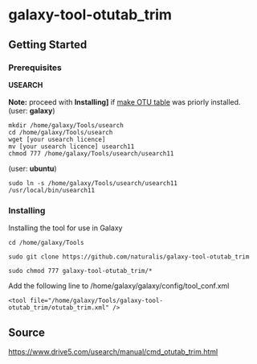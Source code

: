 # galaxy-tool-otutab_trim
## Getting Started
### Prerequisites

**USEARCH**<br />  
**Note:** proceed with **Installing]** if [make OTU table](https://github.com/naturalis/galaxy-tool-make-otu-table) was priorly installed.  
(user: **galaxy**) 
```
mkdir /home/galaxy/Tools/usearch 
cd /home/galaxy/Tools/usearch
wget [your usearch licence]
mv [your usearch licence] usearch11
chmod 777 /home/galaxy/Tools/usearch/usearch11
```
(user: **ubuntu**)
```
sudo ln -s /home/galaxy/Tools/usearch/usearch11 /usr/local/bin/usearch11
```
### Installing
Installing the tool for use in Galaxy
```
cd /home/galaxy/Tools
```
```
sudo git clone https://github.com/naturalis/galaxy-tool-otutab_trim
```
```
sudo chmod 777 galaxy-tool-otutab_trim/*
```
Add the following line to /home/galaxy/galaxy/config/tool_conf.xml
```
<tool file="/home/galaxy/Tools/galaxy-tool-otutab_trim/otutab_trim.xml" />
```
## Source
https://www.drive5.com/usearch/manual/cmd_otutab_trim.html
